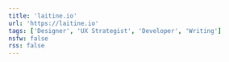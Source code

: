 ```yaml
---
title: 'laitine.io'
url: 'https://laitine.io'
tags: ['Designer', 'UX Strategist', 'Developer', 'Writing']
nsfw: false
rss: false
---
```

